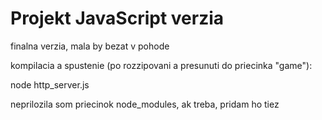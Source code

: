 # Projekt JavaScript verzia
finalna verzia, mala by bezat v pohode

kompilacia a spustenie (po rozzipovani a presunuti do priecinka "game"):

node http_server.js

neprilozila som priecinok node_modules, ak treba, pridam ho tiez
